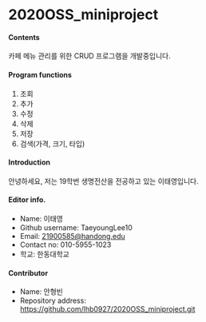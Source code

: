 # 2020OSS_miniproject
#### Contents
카페 메뉴 관리를 위한 CRUD 프로그램을 개발중입니다.

#### Program functions
  1. 조회
  2. 추가
  3. 수정
  4. 삭제
  5. 저장
  6. 검색(가격, 크기, 타입)

#### Introduction
안녕하세요, 저는 19학번 생명전산을 전공하고 있는 이태영입니다.

#### Editor info.
* Name: 이태영
* Github username: TaeyoungLee10
* Email: 21900585@handong.edu
* Contact no: 010-5955-1023
* 학교: 한동대학교

#### Contributor
* Name: 안형빈
* Repository address: <https://github.com/lhb0927/2020OSS_miniproject.git>
